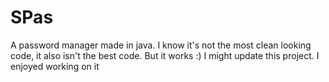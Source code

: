 # SPas
A password manager made in java. I know it's not the most clean looking code, it also isn't the best code. But it works :)
I might update this project. I enjoyed working on it
